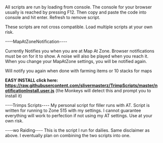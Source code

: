 All scripts are run by loading from console. The console for your browser usually is reached by pressing F12. 
Then copy and paste the code into console and hit enter. 
Refresh to remove script. 

These scripts are not cross compatible. Load multiple scripts at your own risk.


----MapAtZoneNotification----

Currently Notifies you when you are at Map At Zone. Browser notifications must be on for it to show. 
A noise will also be played when you reach it. 
When you change your MapAtZone settings, you will be notified again.

Will notify you again when done with farming items or 10 stacks for maps

**EASY INSTALL click here: https://raw.githubusercontent.com/slivermasterz/TrimpScripts/master/notificationInstall.user.js** (the Monkeys will detect this and prompt you to install it)


----Trimps Scripts----
My personal script for filler runs with AT. Script is written for running to Zone 515 with
my settings. I cannot guarantee everything will work to perfection if not using my AT settings.
Use at your own risk.

----wo Raiding----
This is the script I run for dailies. Same disclaimer as above. I eventually plan on combining the
two scripts into one.
